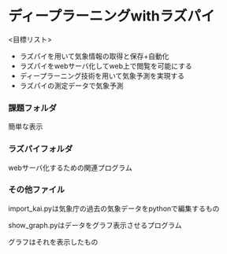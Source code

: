 # ディープラーニングwithラズパイ
<目標リスト>  

* ラズパイを用いて気象情報の取得と保存+自動化
* ラズパイをwebサーバ化してweb上で閲覧を可能にする
* ディープラーニング技術を用いて気象予測を実現する
* ラズパイの測定データで気象予測

### 課題フォルダ
簡単な表示

### ラズパイフォルダ
webサーバ化するための関連プログラム

###  その他ファイル
import_kai.pyは気象庁の過去の気象データをpythonで編集するもの  

show_graph.pyはデータをグラフ表示させるプログラム  

グラフはそれを表示したもの
